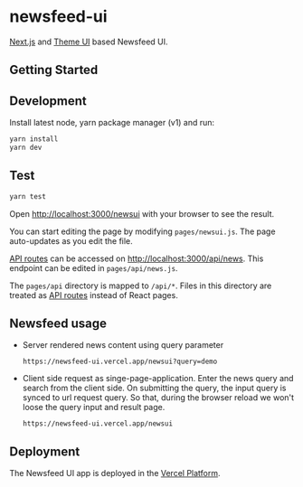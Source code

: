 # newsfeed-ui

[Next.js](https://nextjs.org/) and [Theme UI](https://theme-ui.com/) based Newsfeed UI.

## Getting Started

## Development

Install latest node, yarn package manager (v1) and run:

```bash
yarn install
yarn dev
```


## Test

```bash
yarn test
```

Open [http://localhost:3000/newsui](http://localhost:3000/newsui) with your browser to see the result.

You can start editing the page by modifying `pages/newsui.js`. The page auto-updates as you edit the file.

[API routes](https://nextjs.org/docs/api-routes/introduction) can be accessed
on [http://localhost:3000/api/news](http://localhost:3000/api/news). This endpoint can be edited in `pages/api/news.js`.

The `pages/api` directory is mapped to `/api/*`. Files in this directory are treated
as [API routes](https://nextjs.org/docs/api-routes/introduction) instead of React pages.

## Newsfeed usage

* Server rendered news content using query parameter
  ```
  https://newsfeed-ui.vercel.app/newsui?query=demo
  ```

* Client side request as singe-page-application. Enter the news query and search from the client side. On submitting the
  query, the input query is synced to url request query. So that, during the browser reload we won't loose the query
  input and result page.
  ```
  https://newsfeed-ui.vercel.app/newsui
  ```

## Deployment

The Newsfeed UI app is deployed in the [Vercel Platform](https://vercel.com/).




